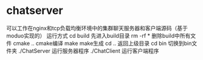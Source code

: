 # chatserver
可以工作在nginx和tcp负载均衡环境中的集群聊天服务器和客户端源码（基于moduo实现的）
运行方式
cd build 先进入build目录
rm -rf * 删除build中所有文件 
cmake .. cmake编译
make make生成
cd .. 返回上级目录 
cd bin 切换到bin文件夹 
./ChatServer 运行服务器程序 
./ChatClient 运行客户端程序
